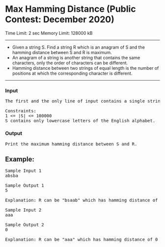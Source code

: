 # Max Hamming Distance (Public Contest: December 2020)

Time Limit: 2 sec
Memory Limit: 128000 kB

---

- Given a string S. Find a string R which is an anagram of S and the hamming distance between S and R is maximum.
- An anagram of a string is another string that contains the same characters, only the order of characters can be different.
- Hamming distance between two strings of equal length is the number of positions at which the corresponding character is different.

---

### Input

<pre>
The first and the only line of input contains a single string S.

Constraints:
1 <= |S| <= 100000
S contains only lowercase letters of the English alphabet.
</pre>

### Output

<pre>
Print the maximum hamming distance between S and R.
</pre>

## Example:

<pre>
Sample Input 1
absba

Sample Output 1
5

Explanation: R can be "bsaab" which has hamming distance of 5 from S.

Sample Input 2
aaa

Sample Output 2
0

Explanation: R can be "aaa" which has hamming distance of 0 from S.
</pre>

